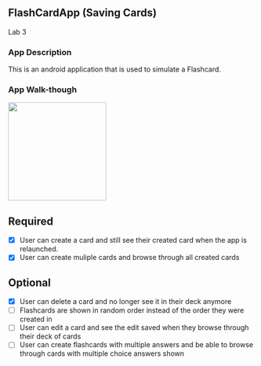 ## FlashCardApp (Saving Cards)

Lab 3

### App Description
This is an android application that is used to simulate a Flashcard.

### App Walk-though
<img src="https://github.com/farqnyy8/FlashCardApp/blob/master/walkthrough.gif" width=200><br>

## Required
- [X] User can create a card and still see their created card when the app is relaunched.
- [X] User can create muliple cards and browse through all created cards

## Optional
- [X] User can delete a card and no longer see it in their deck anymore
- [ ] Flashcards are shown in random order instead of the order they were created in
- [ ] User can edit a card and see the edit saved when they browse through their deck of cards
- [ ] User can create flashcards with multiple answers and be able to browse through cards with multiple choice answers shown
